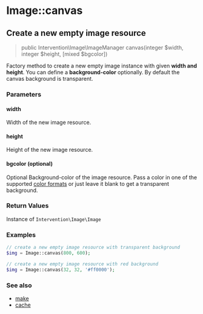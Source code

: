 # Image::canvas
## Create a new empty image resource

> public Intervention\Image\ImageManager canvas(integer $width, integer $height, [mixed $bgcolor])

Factory method to create a new empty image instance with given **width and height**. You can define a **background-color** optionally. By default the canvas background is transparent.

### Parameters

#### width
Width of the new image resource.

#### height
Height of the new image resource.

#### bgcolor (optional)
Optional Background-color of the image resource. Pass a color in one of the supported [color formats](/v2/getting_started/formats) or just leave it blank to get a transparent background.


### Return Values
Instance of `Intervention\Image\Image`

### Examples

```php
// create a new empty image resource with transparent background
$img = Image::canvas(800, 600);

// create a new empty image resource with red background
$img = Image::canvas(32, 32, '#ff0000');
```


### See also

- [make](/v2/api/make)
- [cache](/v2/api/cache)